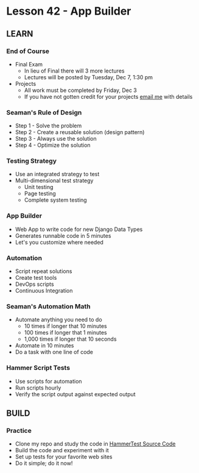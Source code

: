 # Lesson 42 - App Builder

## LEARN            
        
### End of Course
* Final Exam
    * In lieu of Final there will 3 more lectures
    * Lectures will be posted by Tuesday, Dec 7, 1:30 pm
* Projects
    * All work must be completed by Friday, Dec 3
    * If you have not gotten credit for your projects 
[email me](mailto:Mark.Seaman@unco.edu) with details


### Seaman's Rule of Design 
* Step 1 - Solve the problem
* Step 2 - Create a reusable solution (design pattern)
* Step 3 - Always use the solution
* Step 4 - Optimize the solution


### Testing Strategy
* Use an integrated strategy to test
* Multi-dimensional test strategy
    * Unit testing
    * Page testing
    * Complete system testing


### App Builder
* Web App to write  code for new Django Data Types
* Generates runnable code in 5 minutes
* Let's you customize where needed


### Automation
* Script repeat solutions
* Create test tools
* DevOps scripts
* Continuous Integration


### Seaman's Automation Math
* Automate anything you need to do 
    * 10 times if longer that 10 minutes
    * 100 times if longer that 1 minutes
    * 1,000 times if longer that 10 seconds
* Automate in 10 minutes
* Do a task with one line of code


### Hammer Script Tests
* Use scripts for automation
* Run scripts hourly
* Verify the script output against expected output



## BUILD

### Practice
* Clone my repo and study the code in 
[HammerTest Source Code](https://github.com/Mark-Seaman/BACS350/tree/main/week14/AppBuilder)
* Build the code and experiment with it
* Set up tests for your favorite web sites
* Do it simple; do it now!

